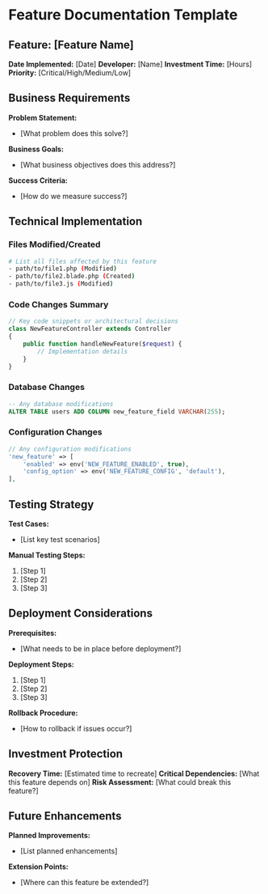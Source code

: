# Feature Documentation Template

## Feature: [Feature Name]
**Date Implemented:** [Date]
**Developer:** [Name]
**Investment Time:** [Hours]
**Priority:** [Critical/High/Medium/Low]

## Business Requirements
**Problem Statement:**
- [What problem does this solve?]

**Business Goals:**
- [What business objectives does this address?]

**Success Criteria:**
- [How do we measure success?]

## Technical Implementation

### Files Modified/Created
```bash
# List all files affected by this feature
- path/to/file1.php (Modified)
- path/to/file2.blade.php (Created)  
- path/to/file3.js (Modified)
```

### Code Changes Summary
```php
// Key code snippets or architectural decisions
class NewFeatureController extends Controller 
{
    public function handleNewFeature($request) {
        // Implementation details
    }
}
```

### Database Changes
```sql
-- Any database modifications
ALTER TABLE users ADD COLUMN new_feature_field VARCHAR(255);
```

### Configuration Changes
```php
// Any configuration modifications
'new_feature' => [
    'enabled' => env('NEW_FEATURE_ENABLED', true),
    'config_option' => env('NEW_FEATURE_CONFIG', 'default'),
],
```

## Testing Strategy
**Test Cases:**
- [List key test scenarios]

**Manual Testing Steps:**
1. [Step 1]
2. [Step 2]
3. [Step 3]

## Deployment Considerations
**Prerequisites:**
- [What needs to be in place before deployment?]

**Deployment Steps:**
1. [Step 1]
2. [Step 2] 
3. [Step 3]

**Rollback Procedure:**
- [How to rollback if issues occur?]

## Investment Protection
**Recovery Time:** [Estimated time to recreate]
**Critical Dependencies:** [What this feature depends on]
**Risk Assessment:** [What could break this feature?]

## Future Enhancements
**Planned Improvements:**
- [List planned enhancements]

**Extension Points:**
- [Where can this feature be extended?]
